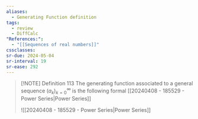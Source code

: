 ```yaml
---
aliases:
  - Generating Function definition
tags:
  - review
  - DiffCalc
"References:":
  - "[[Sequences of real numbers]]"
cssclasses:
sr-due: 2024-05-04
sr-interval: 19
sr-ease: 292
---
```

> [!NOTE] Definition 113
> The generating function associated to a general sequence $(a_k)^\infty_{k=0}$ is the following formal [[20240408 - 185529 - Power Series|Power Series]]
> 
> ![[20240408 - 185529 - Power Series|Power Series]]
> 

